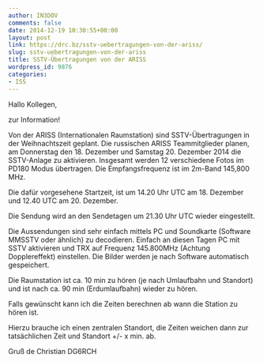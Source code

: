 ```yaml
---
author: IN3DOV
comments: false
date: 2014-12-19 10:30:55+00:00
layout: post
link: https://drc.bz/sstv-uebertragungen-von-der-ariss/
slug: sstv-uebertragungen-von-der-ariss
title: SSTV-Übertragungen von der ARISS
wordpress_id: 9876
categories:
- ISS
---
```


Hallo Kollegen,

zur Information!

Von der ARISS (Internationalen Raumstation) sind SSTV-Übertragungen in der Weihnachtszeit geplant. Die russischen ARISS Teammitglieder planen, am Donnerstag den 18. Dezember und Samstag 20. Dezember 2014 die SSTV-Anlage zu aktivieren. Insgesamt werden 12 verschiedene Fotos im PD180 Modus übertragen. Die Empfangsfrequenz ist im 2m-Band 145,800 MHz.

Die dafür vorgesehene Startzeit, ist um 14.20 Uhr UTC am 18. Dezember und 12.40 UTC am 20. Dezember.

Die Sendung wird an den Sendetagen um 21.30 Uhr UTC wieder eingestellt.

Die Aussendungen sind sehr einfach mittels PC und Soundkarte (Software MMSSTV oder ähnlich) zu decodieren. Einfach an diesen Tagen PC mit SSTV aktivieren und TRX auf Frequenz 145.800MHz (Achtung Dopplereffekt) einstellen. Die Bilder werden je nach Software automatisch gespeichert.

Die Raumstation ist ca. 10 min zu hören (je nach Umlaufbahn und Standort) und ist nach ca. 90 min (Erdumlaufbahn) wieder zu hören.

Falls gewünscht kann ich die Zeiten berechnen ab wann die Station zu hören ist.

Hierzu brauche ich einen zentralen Standort, die Zeiten weichen dann zur tatsächlichen Zeit und Standort +/- x min. ab.

Gruß de Christian DG6RCH
